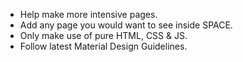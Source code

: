 - Help make more intensive pages.
- Add any page you would want to see inside SPACE.
- Only make use of pure HTML, CSS & JS.
- Follow latest Material Design Guidelines.
